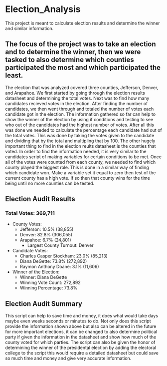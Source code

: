 # Election_Analysis
This project is meant to calculate election results and determine the winner and similar information.
## The focus of the project was to take an election and to determine the winner, then we were tasked to also determine which counties participated the most and which participated the least.
The election that was analyzed covered three counties, Jefferson, Denver, and Arapahoe. We first started by going through the election results datasheet and determining the total votes. Next was to find how many candidates recieved votes in the election. After finding the number of candidates, we then went through and totaled the number of votes each candidate got in the election. The information gathered so far can help to show the winner of the election by using if conditions and testing to see who out of the candidates had the highest number of votes. After all this was done we needed to calculate the percentage each candidate had out of the total votes. This was done by taking the votes given to the candidate and dividing that by the total and multipling that by 100. The other hugely important thing to find in the election reults datasheet is the counties that voted. In order to find the information needed, it is very similar to the candidates script of making variables for certain conditions to be met. Once all of the votes were counted from each county, we needed to find which county played the biggest role. This is done in a similar way of finding which candidate won. Make a variable set it equal to zero then test of the current county has a high vote. If so then that county wins for the time being until no more counties can be tested.
## Election Audit Results
### Total Votes: 369,711
- County Votes:
  - Jefferson: 10.5% (38,855)
  - Denver: 82.8% (306,055)
  - Arapahoe: 6.7% (24,801)
    - Largest County Turnout: Denver
- Candidate Votes:
  - Charles Casper Stockham: 23.0% (85,213)
  - Diana DeGette: 73.8% (272,892)
  - Raymon Anthony Doane: 3.1% (11,606)
- Winner of the Election:
  - Winner: Diana DeGette
  - Winning Vote Count: 272,892
  - Winning Percentage: 73.8%
    
## Election Audit Summary
This script can help to save time and money, it does what would take days maybe even weeks seconds or minutes to do. Not only does this script provide the information shown above but also can be altered in the future for more important elections, it can be changed to also determine political party if given the information in the datasheet and show how much of the county voted for which parties. The script can also be given the honor of determining the winner of the presidental election by adding the electoral college to the script this would require a detailed datasheet but could save so much time and money and give very accurate information.
